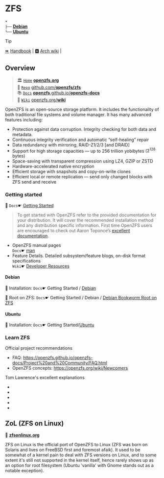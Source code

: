 # ZFS
`•`  
`├──` [**Debian**](debian.md)  
`└──` [**Ubuntu**](ubuntu.md)  

> [!Tip]
> [⏩](## "Quick Start") [Handbook](https://docs.freebsd.org/en/books/handbook/zfs/ "Quick Start") | [🅰️](## "Arch wiki") [Arch wiki](https://wiki.archlinux.org/title/ZFS) | 


## Overview

> 🏛️ [`Home`][home] [**openzfs.org**][home]  
> 🧬 [`Repo`][repo] [github.com/**openzfs/zfs**][repo]  
> 📚 [`Docs`][docs] [**openzfs**.github.io/**openzfs-docs**][docs]  
> 📑 [`Wiki`][wiki] [openzfs.org/**wiki**][wiki]  

OpenZFS is an open-source storage platform. It includes the functionality of both traditional file systems and volume manager. It has many advanced features including:

- Protection against data corruption. Integrity checking for both data and metadata.
- Continuous integrity verification and automatic “self-healing” repair
- Data redundancy with mirroring, RAID-Z1/2/3 [and DRAID]
- Support for high storage capacities — up to 256 trillion yobibytes ($2^{128}$ bytes)
- Space-saving with transparent compression using LZ4, GZIP or ZSTD
- Hardware-accelerated native encryption
- Efficient storage with snapshots and copy-on-write clones
- Efficient local or remote replication — send only changed blocks with ZFS send and receive




### Getting started

🔗 `Docs`☛ [Getting Started][getting-started]

> To get started with OpenZFS refer to the provided documentation for your distribution. It will cover the recommended installation method and any distribution specific information. First time OpenZFS users are encouraged to check out Aaron Toponce’s [excellent documentation](https://pthree.org/2012/04/17/install-zfs-on-debian-gnulinux/).

- OpenZFS manual pages  
`Docs`☛ [man][man]
- Feature Details. Detailed subsystem/feature blogs, on-disk format specifications  
`Wiki`☛ [Developer Resources][dev]



#### Debian

🔗 Installation: `Docs`☛ Getting Started / [Debian][deb]

🔗 Root on ZFS: `Docs`☛ Getting Started / Debian / [Debian Bookworm Root on ZFS][deb12-zfs-root]

[deb]: https://openzfs.github.io/openzfs-docs/Getting%20Started/Debian/
[deb12-zfs-root]: https://openzfs.github.io/openzfs-docs/Getting%20Started/Debian/Debian%20Bookworm%20Root%20on%20ZFS.html



#### Ubuntu

🔗 Installation: `Docs`☛ Getting Started/[Ubuntu][ubu]

[ubu]: https://openzfs.github.io/openzfs-docs/Getting%20Started/Ubuntu/



### Learn ZFS

Official project recommendations

- FAQ: https://openzfs.github.io/openzfs-docs/Project%20and%20Community/FAQ.html
- OpenZFS concepts: https://openzfs.org/wiki/Newcomers

Tom Lawrence's excellent explanations

- 
- 
- 
- 
- 





## ZoL (ZFS on Linux)

🔗 [**zfsonlinux.org**][zol]

ZFS on Linux is the official port of OpenZFS to Linux (ZFS was born on Solaris and lives on FreeBSD first and foremost afaik). It used to be somewhat of a kernel pain to deal with ZFS versions on Linux, and to some extent it's still not supported in the kernel itself, hence rarely shows up as an option for root filesystem (Ubuntu 'vanilla' with Gnome stands out as a notable exception).










<!-- LINKS -->
[home]: https://openzfs.org/
[repo]: https://github.com/openzfs/zfs/
[docs]: https://openzfs.github.io/openzfs-docs/
[wiki]: https://openzfs.org/wiki/
[zol]: https://zfsonlinux.org/
[getting-started]: https://openzfs.github.io/openzfs-docs/Getting%20Started/
[man]: https://openzfs.github.io/openzfs-docs/man/
[dev]: https://openzfs.org/wiki/Developer_resources


